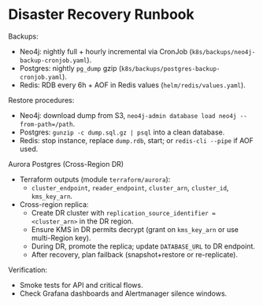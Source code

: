 # Disaster Recovery Runbook

Backups:

- Neo4j: nightly full + hourly incremental via CronJob (`k8s/backups/neo4j-backup-cronjob.yaml`).
- Postgres: nightly `pg_dump` gzip (`k8s/backups/postgres-backup-cronjob.yaml`).
- Redis: RDB every 6h + AOF in Redis values (`helm/redis/values.yaml`).

Restore procedures:

- Neo4j: download dump from S3, `neo4j-admin database load neo4j --from-path=/path`.
- Postgres: `gunzip -c dump.sql.gz | psql` into a clean database.
- Redis: stop instance, replace `dump.rdb`, start; or `redis-cli --pipe` if AOF used.

Aurora Postgres (Cross-Region DR)

- Terraform outputs (module `terraform/aurora`):
  - `cluster_endpoint`, `reader_endpoint`, `cluster_arn`, `cluster_id`, `kms_key_arn`.
- Cross-region replica:
  - Create DR cluster with `replication_source_identifier = <cluster_arn>` in the DR region.
  - Ensure KMS in DR permits decrypt (grant on `kms_key_arn` or use multi-Region key).
  - During DR, promote the replica; update `DATABASE_URL` to DR endpoint.
  - After recovery, plan failback (snapshot+restore or re-replicate).

Verification:

- Smoke tests for API and critical flows.
- Check Grafana dashboards and Alertmanager silence windows.
